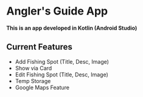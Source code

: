 # __Angler's Guide App__

__This is an app developed in Kotlin (Android Studio)__


## Current Features
- Add Fishing Spot (Title, Desc, Image)
- Show via Card
- Edit Fishing Spot (Title, Desc, Image)
- Temp Storage
- Google Maps Feature